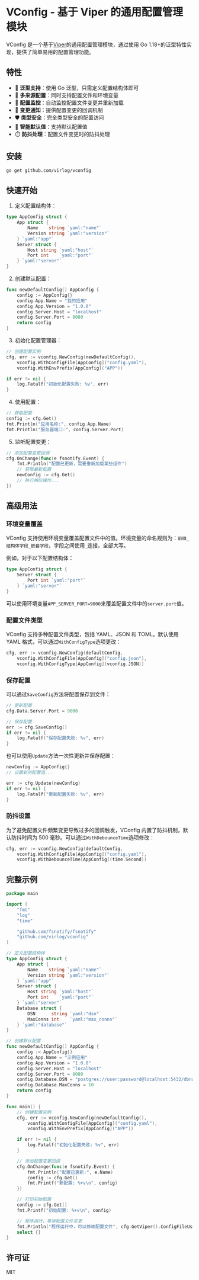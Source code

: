 # VConfig - 基于 Viper 的通用配置管理模块

VConfig 是一个基于[Viper](https://github.com/spf13/viper)的通用配置管理模块，通过使用 Go 1.18+的泛型特性实现，提供了简单易用的配置管理功能。

## 特性

- 🧩 **泛型支持**：使用 Go 泛型，只需定义配置结构体即可
- 🔄 **多来源配置**：同时支持配置文件和环境变量
- 👀 **配置监控**：自动监控配置文件变更并重新加载
- 🔔 **变更通知**：提供配置变更的回调机制
- 🛡️ **类型安全**：完全类型安全的配置访问
- 🧠 **智能默认值**：支持默认配置值
- ⏱️ **防抖处理**：配置文件变更时的防抖处理

## 安装

```bash
go get github.com/virlog/vconfig
```

## 快速开始

1. 定义配置结构体：

```go
type AppConfig struct {
    App struct {
        Name    string `yaml:"name"`
        Version string `yaml:"version"`
    } `yaml:"app"`
    Server struct {
        Host string `yaml:"host"`
        Port int    `yaml:"port"`
    } `yaml:"server"`
}
```

2. 创建默认配置：

```go
func newDefaultConfig() AppConfig {
    config := AppConfig{}
    config.App.Name = "我的应用"
    config.App.Version = "1.0.0"
    config.Server.Host = "localhost"
    config.Server.Port = 8080
    return config
}
```

3. 初始化配置管理器：

```go
// 创建配置实例
cfg, err := vconfig.NewConfig(newDefaultConfig(),
    vconfig.WithConfigFile[AppConfig]("config.yaml"),
    vconfig.WithEnvPrefix[AppConfig]("APP"))

if err != nil {
    log.Fatalf("初始化配置失败: %v", err)
}
```

4. 使用配置：

```go
// 获取配置
config := cfg.Get()
fmt.Println("应用名称:", config.App.Name)
fmt.Println("服务器端口:", config.Server.Port)
```

5. 监听配置变更：

```go
// 添加配置变更回调
cfg.OnChange(func(e fsnotify.Event) {
    fmt.Println("配置已更新，需要重新加载某些组件")
    // 获取最新配置
    newConfig := cfg.Get()
    // 执行相应操作...
})
```

## 高级用法

### 环境变量覆盖

VConfig 支持使用环境变量覆盖配置文件中的值。环境变量的命名规则为：`前缀_结构体字段_嵌套字段`，字段之间使用`_`连接，全部大写。

例如，对于以下配置结构体：

```go
type AppConfig struct {
    Server struct {
        Port int `yaml:"port"`
    } `yaml:"server"`
}
```

可以使用环境变量`APP_SERVER_PORT=9000`来覆盖配置文件中的`server.port`值。

### 配置文件类型

VConfig 支持多种配置文件类型，包括 YAML、JSON 和 TOML。默认使用 YAML 格式，可以通过`WithConfigType`选项更改：

```go
cfg, err := vconfig.NewConfig(defaultConfig,
    vconfig.WithConfigFile[AppConfig]("config.json"),
    vconfig.WithConfigType[AppConfig](vconfig.JSON))
```

### 保存配置

可以通过`SaveConfig`方法将配置保存到文件：

```go
// 更新配置
cfg.Data.Server.Port = 9000

// 保存配置
err := cfg.SaveConfig()
if err != nil {
    log.Fatalf("保存配置失败: %v", err)
}
```

也可以使用`Update`方法一次性更新并保存配置：

```go
newConfig := AppConfig{}
// 设置新的配置值...

err := cfg.Update(newConfig)
if err != nil {
    log.Fatalf("更新配置失败: %v", err)
}
```

### 防抖设置

为了避免配置文件频繁变更导致过多的回调触发，VConfig 内置了防抖机制，默认防抖时间为 500 毫秒。可以通过`WithDebounceTime`选项修改：

```go
cfg, err := vconfig.NewConfig(defaultConfig,
    vconfig.WithConfigFile[AppConfig]("config.yaml"),
    vconfig.WithDebounceTime[AppConfig](time.Second))
```

## 完整示例

```go
package main

import (
    "fmt"
    "log"
    "time"

    "github.com/fsnotify/fsnotify"
    "github.com/virlog/vconfig"
)

// 定义配置结构体
type AppConfig struct {
    App struct {
        Name    string `yaml:"name"`
        Version string `yaml:"version"`
    } `yaml:"app"`
    Server struct {
        Host string `yaml:"host"`
        Port int    `yaml:"port"`
    } `yaml:"server"`
    Database struct {
        DSN      string `yaml:"dsn"`
        MaxConns int    `yaml:"max_conns"`
    } `yaml:"database"`
}

// 创建默认配置
func newDefaultConfig() AppConfig {
    config := AppConfig{}
    config.App.Name = "示例应用"
    config.App.Version = "1.0.0"
    config.Server.Host = "localhost"
    config.Server.Port = 8080
    config.Database.DSN = "postgres://user:password@localhost:5432/dbname"
    config.Database.MaxConns = 10
    return config
}

func main() {
    // 创建配置实例
    cfg, err := vconfig.NewConfig(newDefaultConfig(),
        vconfig.WithConfigFile[AppConfig]("config.yaml"),
        vconfig.WithEnvPrefix[AppConfig]("APP"))

    if err != nil {
        log.Fatalf("初始化配置失败: %v", err)
    }

    // 添加配置变更回调
    cfg.OnChange(func(e fsnotify.Event) {
        fmt.Println("配置已更新:", e.Name)
        config := cfg.Get()
        fmt.Printf("新配置: %+v\n", config)
    })

    // 打印初始配置
    config := cfg.Get()
    fmt.Printf("初始配置: %+v\n", config)

    // 程序运行，等待配置文件变更
    fmt.Println("程序运行中，可以修改配置文件", cfg.GetViper().ConfigFileUsed())
    select {}
}
```

## 许可证

MIT

